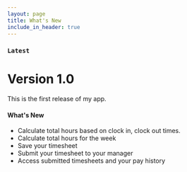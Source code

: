 ```yaml
---
layout: page
title: What's New
include_in_header: true
---
```


### `Latest`
# **Version 1.0**
This is the first release of my app. 

#### What's New
- Calculate total hours based on clock in, clock out times.
- Calculate total hours for the week
- Save your timesheet
- Submit your timesheet to your manager
- Access submitted timesheets and your pay history